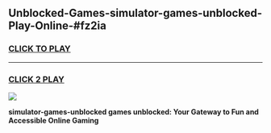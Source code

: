 
## Unblocked-Games-simulator-games-unblocked-Play-Online-#fz2ia
<h3>
<a href="https://premium.freeplayer.one?title=simulator-games-unblocked&ref=27F">CLICK TO PLAY</a></h3>
<hr>

<h3>
<a href="https://premium.freeplayer.one?title=simulator-games-unblocked&ref=27F">CLICK 2 PLAY</a>
  
</h3>

<a href="https://premium.freeplayer.one?title=simulator-games-unblocked&ref=27F"><img src="https://clearcache.store/games.png"></a>


**simulator-games-unblocked games unblocked: Your Gateway to Fun and Accessible Online Gaming**
